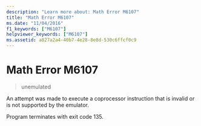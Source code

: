 ```yaml
---
description: "Learn more about: Math Error M6107"
title: "Math Error M6107"
ms.date: "11/04/2016"
f1_keywords: ["M6107"]
helpviewer_keywords: ["M6107"]
ms.assetid: a827a2a4-40b7-4e28-8e8d-530c6ffcf0c9
---
```

# Math Error M6107

> unemulated

An attempt was made to execute a coprocessor instruction that is invalid or is not supported by the emulator.

Program terminates with exit code 135.
